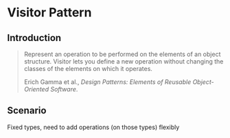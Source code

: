 # Visitor Pattern

## Introduction
> Represent an operation to be performed on the elements of an object structure. Visitor lets you define a new operation without changing the classes of the elements on which it operates.  
>
> Erich Gamma et al., _Design Patterns: Elements of Reusable Object-Oriented Software_.

## Scenario
Fixed types, need to add operations (on those types) flexibly